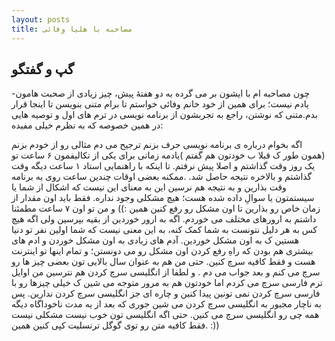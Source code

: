 ```yaml
---
layout: posts
title: مصاحبه با هلیا وفائی
---
```


## گپ و گفتگو

-چون مصاحبه ام با ایشون بر می گرده به دو هفتۀ پیش، چیز زیادی از صحبت هامون یادم نیست؛ برای همین از خود خانم وفائی خواستم تا برام متنی بنویسن تا اینجا قرار بدم.متنی که نوشتن، راجع به تجربشون از برنامه نویسی در ترم های اول و توصیه هایی در همین خصوصه که به نظرم خیلی مفیده:

اگه بخوام درباره ی برنامه نویسی حرف بزنم ترجیح می دم مثالی رو از خودم بزنم
(همون طور ک قبلا ب خودتون هم گفتم )یادمه زمانی برای یکی از تکالیفمون ۶ ساعت تو یک روز وقت گذاشتم و اصلا پیش نرفتم. تا اینکه با راهنمایی استاد ۱ ساعت دیگه وقت گذاشتم و بالاخره نتیجه حاصل شد.
.ممکنه بعضی اوقات چندین ساعت روی یه برنامه وقت بذارین و به نتیجه هم نرسین
این به معنای این نیست که اشکال از شما یا سیستمتون یا سوالِ داده شده هست؛ 
هیچ مشکلی وجود نداره.
فقط باید اون مقدار از زمان خاص رو بذارین تا اون مشکل رو رفع کنین
همین :))
و من تو اون ۷ ساعت مطمئنا داشتم به ارورهای مختلف می خوردم.
اگه به ارور خوردین از بقیه بپرسین
ولی اگه هیچ کس به هر دلیل نتونست به شما کمک کنه، به این معنی نیست که شما اولین نفر تو دنیا هستین ک به اون مشکل خوردین.
آدم های زیادی به اون مشکل خوردن و ادم های بیشتری هم بودن که راهِ رفع کردن اون مشکل رو می دونستن؛
و تمام اینها تو اینترنت هست و فقط کافیه سرچ کنین.
حتی من هم به عنوان سال بالایی تون بعضی چیز ها رو سرچ می کنم و بعد جواب می دم .
و لطفا از انگلیسی سرچ کردن هم نترسین
من اوایل ترم فارسی سرچ می کردم اما خودتون هم به مرور متوجه می شین ک خیلی چیزها رو با فارسی سرچ کردن نمی تونین پیدا کنین و چاره ای جز انگلیسی سرچ کردن ندارین.
پس به ناچار مجبور به انگلیسی سرچ کردن می شین جوری که بعد از یه مدت ناخوداگاه دیگه همه چی رو انگلیسی سرچ می کنین.
حتی اگه انگلیسی تون خوب نیست مشکلی نیست .فقط کافیه متن رو توی گوگل ترنسلیت کپی کنین 
همین :))


